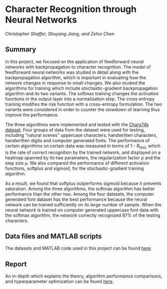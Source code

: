# Character Recognition through Neural Networks

<i>Christopher Shaffer, Shuyang Jiang, and Zehui Chen</i>
 
## Summary
In this project, we focused on the application of feedforward neural networks with backpropagation
to character recognition. The model of feedforward neural networks was studied in detail along with the
backpropagation algorithm, which is important in evaluating how the network changes in response to small
changes. We also studied the algorithms for training which include stochastic-gradient backpropagation
algorithm and its two variants. The softmax training changes the activation functions in the output layer
into a normalization step. The cross entropy training modifies the risk function with a cross-entropy
formulation. The two variants were considered in order to counter the slowdown of learning thus improve the
performance.

The three algorithms were implemented and tested with the [Chars74k dataset](http://www.ee.surrey.ac.uk/CVSSP/demos/chars74k/). Four groups
of data from the dataset were used for testing, including "natural scenes" uppercase characters, handwritten
characters, handwritten digits and computer generated fonts. The performance of certain algorithms on
certain data was measured in terms of 1 - R<sub>test;</sub> which is the rate of correct recognition by the trained
network, and displayed on a heatmap spanned by its two parameters, the regularization factor &rho; and the
step size &mu;. We also compared the performance of different activation functions, softplus and sigmoid, for
the stochastic-gradient training algorithm.

As a result, we found that softplus outperforms sigmoid because it prevents saturation. Among the three algorithms, the softmax algorithm has better performance than the
other two. Among the four datasets, the computer generated font dataset has the best performance because
the neural network can be trained sufficiently on its large number of sample. When the neural network is
trained on computer generated uppercase font data with the softmax algorithm, the network correctly recognized 87% of the testing characters.

## Data files and MATLAB scripts
The datasets and MATLAB code used in this project can be found [here](https://github.com/chrisshaffer/matlab-handwritten-digits/tree/main/MATLAB%20Scripts%20and%20Data%20Files).

## Report
An in-depth which explains the theory, algorithm performance comparisons, and hyperparameter optimization can be found [here](https://github.com/chrisshaffer/matlab-handwritten-digits/blob/main/Final%20Report.pdf).
